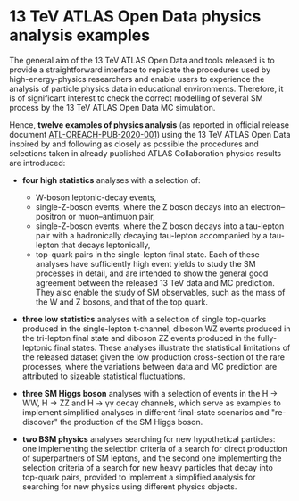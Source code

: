 # 13 TeV ATLAS Open Data physics analysis examples

The general aim of the 13 TeV ATLAS Open Data and tools released is to provide a straightforward interface to replicate the procedures used by high-energy-physics researchers and enable users to experience the analysis of particle physics data in educational environments. Therefore, it is of significant interest to check the correct modelling of several SM process by the 13 TeV ATLAS Open Data MC simulation.


Hence, **twelve examples of physics analysis** (as reported in official release document [ATL-OREACH-PUB-2020-001](https://cds.cern.ch/record/2707171)) using the 13 TeV ATLAS Open Data inspired by and following as closely as possible the procedures and selections taken in already published ATLAS Collaboration physics results are introduced:

+ **four high statistics** analyses with a selection of:
  * W-boson leptonic-decay events,
  * single-Z-boson events, where the Z boson decays into an electron–positron or muon–antimuon pair,
  * single-Z-boson events, where the Z boson decays into a tau-lepton pair with a hadronically decaying tau-lepton accompanied by a tau-lepton that decays leptonically,
  * top-quark pairs in the single-lepton final state.
Each of these analyses have sufficiently high event yields to study the SM processes in detail, and are intended to show the general good agreement between the released 13 TeV data and MC prediction. They also enable the study of SM observables, such as the mass of the W and Z bosons, and that of the top quark.

+ **three low statistics** analyses with a selection of single top-quarks produced in the single-lepton t-channel, diboson WZ events produced in the tri-lepton final state and diboson ZZ events produced in the fully-leptonic final states. These analyses illustrate the statistical limitations of the released dataset given the low production cross-section of the rare processes, where the variations between data and MC prediction are attributed to sizeable statistical fluctuations.

+ **three SM Higgs boson** analyses with a selection of events in the H &rarr; WW, H &rarr; ZZ and H &rarr; &gamma;&gamma; decay channels, which serve as examples to implement simplified analyses in different final-state scenarios and "re-discover" the production of the SM Higgs boson.

+ **two BSM physics** analyses searching for new hypothetical particles: one implementing the selection criteria of a search for direct production of superpartners of SM leptons, and the second one implementing the selection criteria of a search for new heavy particles that decay into top-quark pairs, provided to implement a simplified analysis for searching for new physics using different physics objects.
